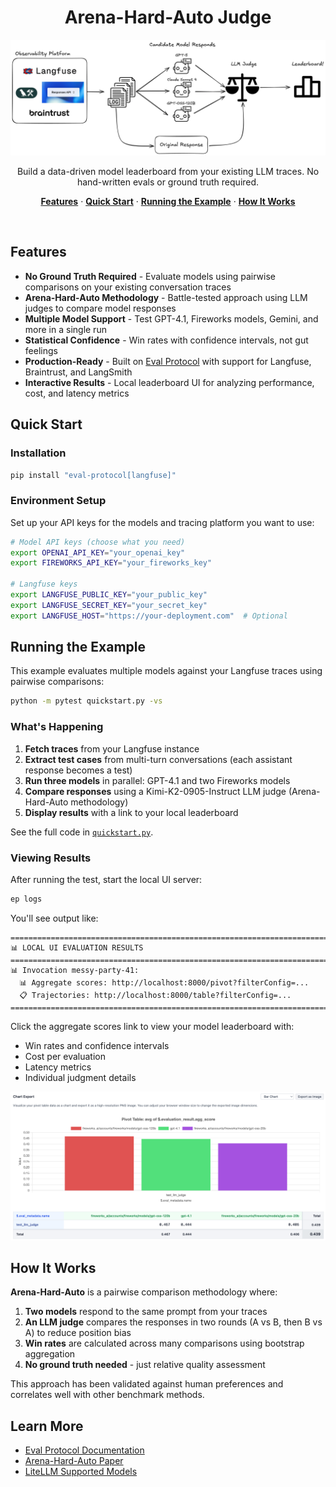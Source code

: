 <h1 align="center">Arena-Hard-Auto Judge</h1>

<p align="center">
  <img alt="Arena-Hard-Auto Judge Flow" src="assets/flow-diagram.png">
</p>

<p align="center">
    Build a data-driven model leaderboard from your existing LLM traces. No hand-written evals or ground truth required.
</p>

<p align="center">
  <a href="#features"><strong>Features</strong></a> ·
  <a href="#quick-start"><strong>Quick Start</strong></a> ·
  <a href="#running-the-example"><strong>Running the Example</strong></a> ·
  <a href="#how-it-works"><strong>How It Works</strong></a>
</p>

<br/>

## Features

- **No Ground Truth Required** - Evaluate models using pairwise comparisons on your existing conversation traces
- **Arena-Hard-Auto Methodology** - Battle-tested approach using LLM judges to compare model responses
- **Multiple Model Support** - Test GPT-4.1, Fireworks models, Gemini, and more in a single run
- **Statistical Confidence** - Win rates with confidence intervals, not gut feelings
- **Production-Ready** - Built on [Eval Protocol](https://github.com/eval-protocol/python-sdk) with support for Langfuse, Braintrust, and LangSmith
- **Interactive Results** - Local leaderboard UI for analyzing performance, cost, and latency metrics

## Quick Start

### Installation

```bash
pip install "eval-protocol[langfuse]"
```

### Environment Setup

Set up your API keys for the models and tracing platform you want to use:

```bash
# Model API keys (choose what you need)
export OPENAI_API_KEY="your_openai_key"
export FIREWORKS_API_KEY="your_fireworks_key"

# Langfuse keys
export LANGFUSE_PUBLIC_KEY="your_public_key"
export LANGFUSE_SECRET_KEY="your_secret_key"
export LANGFUSE_HOST="https://your-deployment.com"  # Optional
```

## Running the Example

This example evaluates multiple models against your Langfuse traces using pairwise comparisons:

```bash
python -m pytest quickstart.py -vs
```

### What's Happening

1. **Fetch traces** from your Langfuse instance
2. **Extract test cases** from multi-turn conversations (each assistant response becomes a test)
3. **Run three models** in parallel: GPT-4.1 and two Fireworks models
4. **Compare responses** using a Kimi-K2-0905-Instruct LLM judge (Arena-Hard-Auto methodology)
5. **Display results** with a link to your local leaderboard

See the full code in [`quickstart.py`](quickstart.py).

### Viewing Results

After running the test, start the local UI server:

```bash
ep logs
```

You'll see output like:

```
================================================================================
📊 LOCAL UI EVALUATION RESULTS
================================================================================
📊 Invocation messy-party-41:
  📊 Aggregate scores: http://localhost:8000/pivot?filterConfig=...
  📋 Trajectories: http://localhost:8000/table?filterConfig=...
================================================================================
```

Click the aggregate scores link to view your model leaderboard with:
- Win rates and confidence intervals
- Cost per evaluation
- Latency metrics
- Individual judgment details

<p align="center">
  <img alt="Arena-Hard-Auto Judge - Build a data-driven model leaderboard" src="assets/quickstart-leaderboard.png">
</p>

## How It Works

**Arena-Hard-Auto** is a pairwise comparison methodology where:

1. **Two models** respond to the same prompt from your traces
2. **An LLM judge** compares the responses in two rounds (A vs B, then B vs A) to reduce position bias
3. **Win rates** are calculated across many comparisons using bootstrap aggregation
4. **No ground truth needed** - just relative quality assessment

This approach has been validated against human preferences and correlates well with other benchmark methods.

## Learn More

- [Eval Protocol Documentation](https://evalprotocol.io/introduction)
- [Arena-Hard-Auto Paper](https://arxiv.org/abs/2406.11939)
- [LiteLLM Supported Models](https://docs.litellm.ai/docs/providers)